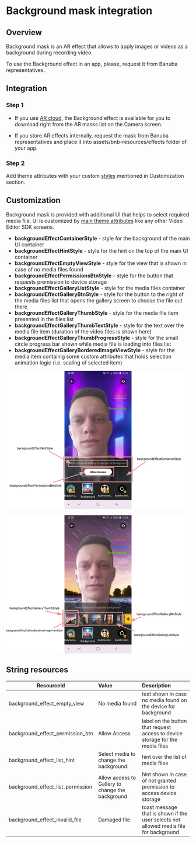 # Background mask integration

## Overview

Background mask is an AR effect that allows to apply images or videos as a background during recording video.

To use the Background effect in an app, please, request it from Banuba representatives.

## Integration

### Step 1

 - If you use [AR cloud](https://github.com/Banuba/ve-sdk-android-integration-sample#Connecting-with-AR-cloud), the Background effect is available for you to download right from the AR masks list on the Camera screen.

 - If you store AR effects internally, request the mask from Banuba representatives and place it into assets/bnb-resources/effects folder of your app.

 ### Step 2

 Add theme attributes with your custom [styles](https://github.com/Banuba/ve-sdk-android-integration-sample/blob/main/app/src/main/res/values/themes.xml#L1112) mentioned in Customization section.

## Customization

Background mask is provided with additional UI that helps to select required media file. UI is customized by [main theme attributes](https://github.com/Banuba/ve-sdk-android-integration-sample/blob/main/app/src/main/res/values/themes.xml#L352) like any other Video Editor SDK screens.

 - **backgroundEffectContainerStyle** - style for the background of the main UI container 
 - **backgroundEffectHintStyle** - style for the hint on the top of the main UI container
 - **backgroundEffectEmptyViewStyle** - style for the view that is shown in case of no media files found
 - **backgroundEffectPermissionsBtnStyle** - style for the button that requests premission to device storage
 - **backgroundEffectGalleryListStyle** - style for the media files container
 - **backgroundEffectGalleryBtnStyle** - style for the button to the right of the media files list that opens the gallery screen to choose the file out there
 - **backgroundEffectGalleryThumbStyle** - style for the media file item presented in the files list
 - **backgroundEffectGalleryThumbTextStyle** - style for the text over the media file item (duration of the video files is shown here)
 - **backgroundEffectGalleryThumbProgressStyle** - style for the small circle progress bar shown while media file is loading into files list
 - **backgroundEffectGalleryBorderedImageViewStyle** - style for the media item containig some custom attributes that holds selection animation logic (i.e. scaling of selected item)

![img](screenshots/15_1_Background1.png)

![img](screenshots/15_1_Background2.png)

## String resources

| ResourceId        |      Value      |   Description |
| ------------- | :----------- | :------------- |
| background_effect_empty_view | No media found | text shown in case no media found on the device for background
| background_effect_permission_btn | Allow Access | label on the button that request access to device storage for the media files 
| background_effect_list_hint | Select media to change the background: | hint over the list of media files
| background_effect_list_permission | Allow access to Gallery to change the background | hint shown in case of not granted premission to access device storage
| background_effect_invalid_file | Damaged file | toast message that is shown if the user selects not allowed media file for background